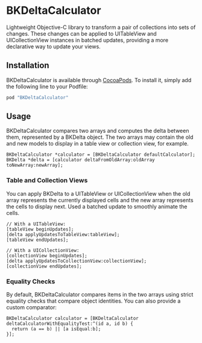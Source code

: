 # BKDeltaCalculator
Lightweight Objective-C library to transform a pair of collections into sets of changes. These changes can be applied to UITableView and UICollectionView instances in batched updates, providing a more declarative way to update your views.


## Installation

BKDeltaCalculator is available through [CocoaPods](http://cocoapods.org/). To install it, simply add the following line to your Podfile:
```ruby
pod "BKDeltaCalculator"
```

## Usage

BKDeltaCalculator compares two arrays and computes the delta between them, represented by a BKDelta object. The two arrays may contain the old and new models to display in a table view or collection view, for example.
```objc
BKDeltaCalculator *calculator = [BKDeltaCalculator defaultCalculator];
BKDelta *delta = [calculator deltaFromOldArray:oldArray toNewArray:newArray];
```

### Table and Collection Views

You can apply BKDelta to a UITableView or UICollectionView when the old array represents the currently displayed cells and the new array represents the cells to display next. Used a batched update to smoothly animate the cells.
```objc
// With a UITableView:
[tableView beginUpdates];
[delta applyUpdatesToTableView:tableView];
[tableView endUpdates];

// With a UICollectionView:
[collectionView beginUpdates];
[delta applyUpdatesToCollectionView:collectionView];
[collectionView endUpdates];
```

### Equality Checks

By default, BKDeltaCalculator compares items in the two arrays using strict equality checks that compare object identities. You can also provide a custom comparator:
```objc
BKDeltaCalculator calculator = [BKDeltaCalculator deltaCalculatorWithEqualityTest:^(id a, id b) {
  return (a == b) || [a isEqual:b];
}];
```
